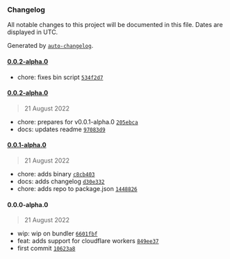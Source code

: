### Changelog

All notable changes to this project will be documented in this file. Dates are displayed in UTC.

Generated by [`auto-changelog`](https://github.com/CookPete/auto-changelog).

#### [0.0.2-alpha.0](https://github.com/LyraSearch/nebula/compare/0.0.2-alpha.0...0.0.2-alpha.0)

- chore: fixes bin script [`534f2d7`](https://github.com/LyraSearch/nebula/commit/534f2d7e2f923848a2d4d1f1b85f33aa2c466990)

#### [0.0.2-alpha.0](https://github.com/LyraSearch/nebula/compare/0.0.1-alpha.0...0.0.2-alpha.0)

> 21 August 2022

- chore: prepares for v0.0.1-alpha.0 [`205ebca`](https://github.com/LyraSearch/nebula/commit/205ebcac3bacb1edab57e44aff05715ff414fdaa)
- docs: updates readme [`97083d9`](https://github.com/LyraSearch/nebula/commit/97083d9a2fce8176b1611a5b4128d313680946a8)

#### [0.0.1-alpha.0](https://github.com/LyraSearch/nebula/compare/0.0.0-alpha.0...0.0.1-alpha.0)

> 21 August 2022

- chore: adds binary [`c8cb403`](https://github.com/LyraSearch/nebula/commit/c8cb403845ef2b5f51f5e904400be349e3a3a455)
- docs: adds changelog [`d30e332`](https://github.com/LyraSearch/nebula/commit/d30e332e62159bdef504d2e471400dbad2039bc6)
- chore: adds repo to package.json [`1448826`](https://github.com/LyraSearch/nebula/commit/14488268faa5dcc88f5b5c4d92da528622cbd307)

#### 0.0.0-alpha.0

> 21 August 2022

- wip: wip on bundler [`6601fbf`](https://github.com/LyraSearch/nebula/commit/6601fbf730d545e09b65e75f3af75bcb29efc3a6)
- feat: adds support for cloudflare workers [`849ee37`](https://github.com/LyraSearch/nebula/commit/849ee378546d2ad7c5a76a489ce78d319122b6ee)
- first commit [`10623a8`](https://github.com/LyraSearch/nebula/commit/10623a866bb2c2bf27f98c770dee1f1a5f48b503)
